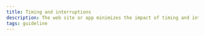 ```yaml
---
title: Timing and interruptions
description: The web site or app minimizes the impact of timing and interruptions
tags: guideline
---
```


